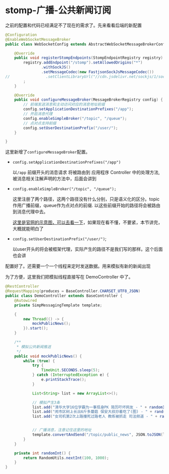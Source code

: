 # stomp-广播-公共新闻订阅

之前的配置和代码已经满足不了现在的需求了。先来看看后端的新配置

```java
@Configuration
@EnableWebSocketMessageBroker
public class WebSocketConfig extends AbstractWebSocketMessageBrokerConfigurer {

    @Override
    public void registerStompEndpoints(StompEndpointRegistry registry) {
        registry.addEndpoint("/stomp").setAllowedOrigins("*")
                .withSockJS()
                .setMessageCodec(new FastjsonSockJsMessageCodec())
//                .setClientLibraryUrl("//cdn.jsdelivr.net/sockjs/1/sockjs.min.js");
        ;
    }

    @Override
    public void configureMessageBroker(MessageBrokerRegistry config) {
        // 前端发送消息和主动访问对应的消息地址前缀
        config.setApplicationDestinationPrefixes("/app");
        // 开启消息代理
        config.enableSimpleBroker("/topic", "/queue");
        // 点对点支持前缀
        config.setUserDestinationPrefix("/user/");
    }

}
```

这里新增了`configureMessageBroker`配置。

* `config.setApplicationDestinationPrefixes("/app")` 
    
    以`/app` 前缀开头的消息请求 将被路由到 应用程序 Controller 中的处理方法,被消息相关注解声明的方法中，后面会讲到
    
* `config.enableSimpleBroker("/topic", "/queue");`
    
    这里注册了两个路径，这两个路径没有什么分别，只是语义化的区分。topic 作用广播前缀，queue作为点对点的前缀. 以这些前缀开始的路径将会被路由到消息代理中去。
    
    [这里是官网的示意图，可以去看一下](https://docs.spring.io/spring-framework/docs/current/spring-framework-reference/web.html#websocket-stomp-message-flow)，如果现在看不懂，不要紧，本节讲完，大概就能明白了 
    
* `config.setUserDestinationPrefix("/user/")`;

    以user开头的将会被框架代理，实际产生的路径不是我们写的那样。这个后面也会讲
    

配置好了。还需要一个一个线程来定时发送数据。用来模拟有新的新闻出现


为了方便，这里我们把模拟线程直接写在 DemoController 中了。
```java
@RestController
@RequestMapping(produces = BaseController.CHARSET_UTF8_JSON)
public class DemoController extends BaseController {
    @Autowired
    private SimpMessagingTemplate template;

    {
        new Thread(() -> {
            mockPublicNews();
        }).start();
    }

    /**
     * 模拟公共新闻推送
     */
    public void mockPublicNews() {
        while (true) {
            try {
                TimeUnit.SECONDS.sleep(5);
            } catch (InterruptedException e) {
                e.printStackTrace();
            }

            List<String> list = new ArrayList<>();

            // 模拟产生3条
            list.add("清华大学16位学霸为一事现身PK 简历吓坏网友 - " + randomInt());
            list.add("闹市区树上长出6斤多蘑菇 保安大叔炒着吃了(图) - " + randomInt());
            list.add("女司机第2次上路撞死过路老人 教练被抓走 司法频道 - " + randomInt());


            // 广播消息，注意记住这里的地址
            template.convertAndSend("/topic/public_news", JSON.toJSON(list));
        }
    }

    private int randomInt() {
        return RandomUtils.nextInt(100, 1000);
    }
}
```


    